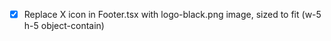 - [x] Replace X icon in Footer.tsx with logo-black.png image, sized to fit (w-5 h-5 object-contain)
